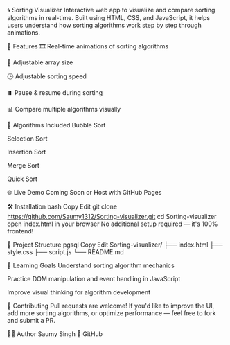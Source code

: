 🌀 Sorting Visualizer
Interactive web app to visualize and compare sorting algorithms in real-time. Built using HTML, CSS, and JavaScript, it helps users understand how sorting algorithms work step by step through animations.

<!-- Add a gif or screenshot here if available -->

🔧 Features
🎞️ Real-time animations of sorting algorithms

🔢 Adjustable array size

🕒 Adjustable sorting speed

⏸️ Pause & resume during sorting

📊 Compare multiple algorithms visually

🚀 Algorithms Included
Bubble Sort

Selection Sort

Insertion Sort

Merge Sort

Quick Sort

🌐 Live Demo
Coming Soon or Host with GitHub Pages

🛠️ Installation
bash
Copy
Edit
git clone https://github.com/Saumy1312/Sorting-visualizer.git
cd Sorting-visualizer
open index.html in your browser
No additional setup required — it's 100% frontend!

📁 Project Structure
pgsql
Copy
Edit
Sorting-visualizer/
├── index.html
├── style.css
├── script.js
└── README.md

🧠 Learning Goals
Understand sorting algorithm mechanics

Practice DOM manipulation and event handling in JavaScript

Improve visual thinking for algorithm development

🤝 Contributing
Pull requests are welcome! If you'd like to improve the UI, add more sorting algorithms, or optimize performance — feel free to fork and submit a PR.

🙋‍♂️ Author
Saumy Singh
🔗 GitHub

